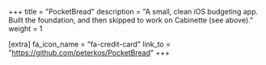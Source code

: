 +++
title = "PocketBread"
description = "A small, clean iOS budgeting app. Built the foundation, and then skipped to work on Cabinette (see above)."
weight = 1

[extra]
fa_icon_name = "fa-credit-card"
link_to = "https://github.com/peterkos/PocketBread"
+++
